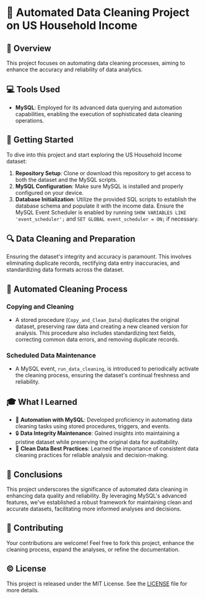 # 🧹 Automated Data Cleaning Project on US Household Income

## 🌟 Overview

This project focuses on automating data cleaning processes, aiming to enhance the accuracy and reliability of data analytics.

## 💻 Tools Used

- **MySQL**: Employed for its advanced data querying and automation capabilities, enabling the execution of sophisticated data cleaning operations.

## 🚀 Getting Started

To dive into this project and start exploring the US Household Income dataset:

1. **Repository Setup**: Clone or download this repository to get access to both the dataset and the MySQL scripts.
2. **MySQL Configuration**: Make sure MySQL is installed and properly configured on your device.
3. **Database Initialization**: Utilize the provided SQL scripts to establish the database schema and populate it with the income data. Ensure the MySQL Event Scheduler is enabled by running `SHOW VARIABLES LIKE 'event_scheduler';` and `SET GLOBAL event_scheduler = ON;` if necessary.

## 🔍 Data Cleaning and Preparation

Ensuring the dataset's integrity and accuracy is paramount. This involves eliminating duplicate records, rectifying data entry inaccuracies, and standardizing data formats across the dataset.

## 🔄 Automated Cleaning Process

### Copying and Cleaning

- A stored procedure (`Copy_and_Clean_Data`) duplicates the original dataset, preserving raw data and creating a new cleaned version for analysis. This procedure also includes standardizing text fields, correcting common data errors, and removing duplicate records.

### Scheduled Data Maintenance

- A MySQL event, `run_data_cleaning`, is introduced to periodically activate the cleaning process, ensuring the dataset's continual freshness and reliability.

## 🎓 What I Learned

- 🔄 **Automation with MySQL**: Developed proficiency in automating data cleaning tasks using stored procedures, triggers, and events.
- 🔒 **Data Integrity Maintenance**: Gained insights into maintaining a pristine dataset while preserving the original data for auditability.
- 🧹 **Clean Data Best Practices**: Learned the importance of consistent data cleaning practices for reliable analysis and decision-making.

## 🎉 Conclusions

This project underscores the significance of automated data cleaning in enhancing data quality and reliability. By leveraging MySQL's advanced features, we've established a robust framework for maintaining clean and accurate datasets, facilitating more informed analyses and decisions.

## 🤝 Contributing

Your contributions are welcome! Feel free to fork this project, enhance the cleaning process, expand the analyses, or refine the documentation.

## ©️ License

This project is released under the MIT License. See the [LICENSE](./LICENSE.md) file for more details.
